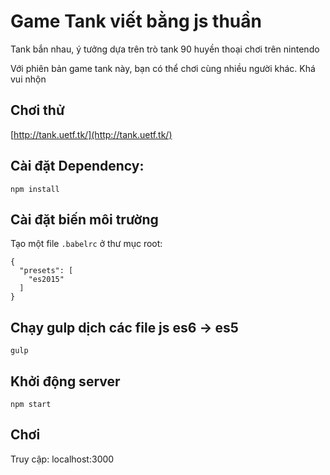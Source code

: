 # Game Tank viết bằng js thuần
Tank bắn nhau, ý tưởng dựa trên trò tank 90 huyền thoại chơi trên nintendo

Với phiên bản game tank này, bạn có thể chơi cùng nhiều người khác.
Khá vui nhộn

## Chơi thử
[http://tank.uetf.tk/](http://tank.uetf.tk/)

## Cài đặt Dependency:
```
npm install
```

## Cài đặt biến môi trường
Tạo một file `.babelrc` ở thư mục root:
```
{
  "presets": [
    "es2015"
  ]
}
```

## Chạy gulp dịch các file js es6 -> es5
```
gulp
```

## Khởi động server
```
npm start
```

## Chơi
Truy cập: localhost:3000
